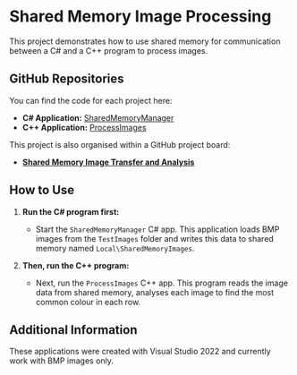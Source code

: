 # Shared Memory Image Processing

This project demonstrates how to use shared memory for communication between a C# and a C++ program to process images.

## GitHub Repositories

You can find the code for each project here:

- **C# Application:** [SharedMemoryManager](https://github.com/dgkoris/SharedMemoryManager)
- **C++ Application:** [ProcessImages](https://github.com/dgkoris/ProcessImages)

This project is also organised within a GitHub project board:

- **[Shared Memory Image Transfer and Analysis](https://github.com/users/dgkoris/projects/2/views/1)**

## How to Use

1. **Run the C# program first:**
   - Start the `SharedMemoryManager` C# app. This application loads BMP images from the `TestImages` folder and writes this data to shared memory named `Local\SharedMemoryImages`.

2. **Then, run the C++ program:**
   - Next, run the `ProcessImages` C++ app. This program reads the image data from shared memory, analyses each image to find the most common colour in each row.

## Additional Information

These applications were created with Visual Studio 2022 and currently work with BMP images only.
